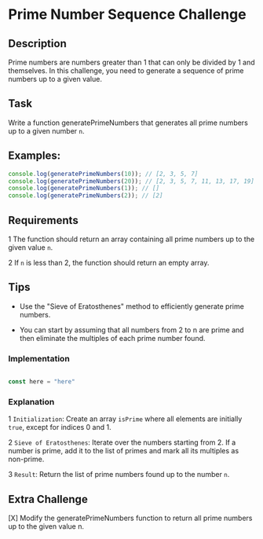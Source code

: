 # Prime Number Sequence Challenge

## Description

Prime numbers are numbers greater than 1 that can only be divided by 1 and themselves. In this challenge, you need to generate a sequence of prime numbers up to a given value.

## Task

Write a function generatePrimeNumbers that generates all prime numbers up to a given number `n`.

## Examples:

```typescript
console.log(generatePrimeNumbers(10)); // [2, 3, 5, 7]
console.log(generatePrimeNumbers(20)); // [2, 3, 5, 7, 11, 13, 17, 19]
console.log(generatePrimeNumbers(1)); // []
console.log(generatePrimeNumbers(2)); // [2]
```
## Requirements

1 The function should return an array containing all prime numbers up to the given value `n`.

2  If `n` is less than 2, the function should return an empty array.

## Tips

- Use the "Sieve of Eratosthenes" method to efficiently generate prime numbers.

- You can start by assuming that all numbers from 2 to n are prime and then eliminate the multiples of each prime number found.

### Implementation

```typescript

const here = "here"

```

### Explanation

1 `Initialization`: Create an array `isPrime` where all elements are initially `true`, except for indices 0 and 1.

2 `Sieve of Eratosthenes`: Iterate over the numbers starting from 2. If a number is prime, add it to the list of primes and mark all its multiples as non-prime.

3 `Result`: Return the list of prime numbers found up to the number `n`.

## Extra Challenge

 [X] Modify the generatePrimeNumbers function to return all prime numbers up to the given value n.